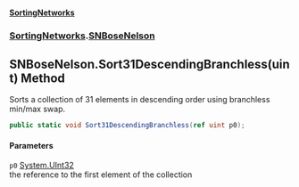 #### [SortingNetworks](./index.md 'index')
### [SortingNetworks](./SortingNetworks.md 'SortingNetworks').[SNBoseNelson](./SortingNetworks-SNBoseNelson.md 'SortingNetworks.SNBoseNelson')
## SNBoseNelson.Sort31DescendingBranchless(uint) Method
Sorts a collection of 31 elements in descending order using branchless min/max swap.  
```csharp
public static void Sort31DescendingBranchless(ref uint p0);
```
#### Parameters
<a name='SortingNetworks-SNBoseNelson-Sort31DescendingBranchless(uint)-p0'></a>
`p0` [System.UInt32](https://docs.microsoft.com/en-us/dotnet/api/System.UInt32 'System.UInt32')  
the reference to the first element of the collection  
  
